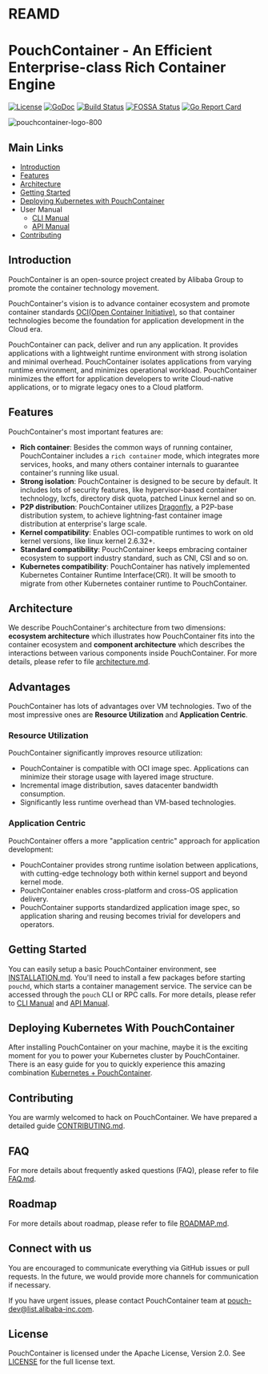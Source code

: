 
# REAMD
# PouchContainer - An Efficient Enterprise-class Rich Container Engine

[![License](https://img.shields.io/badge/license-Apache%202-4EB1BA.svg)](https://www.apache.org/licenses/LICENSE-2.0.html)
[![GoDoc](https://godoc.org/github.com/alibaba/pouch?status.svg)](https://godoc.org/github.com/alibaba/pouch)
[![Build Status](https://travis-ci.org/alibaba/pouch.svg?branch=master)](https://travis-ci.org/alibaba/pouch)
[![FOSSA Status](https://app.fossa.io/api/projects/git%2Bhttps%3A%2F%2Fgithub.com%2Falibaba%2Fpouch.svg?type=shield)](https://app.fossa.io/projects/git%2Bhttps%3A%2F%2Fgithub.com%2Falibaba%2Fpouch?ref=badge_shield)
[![Go Report Card](https://goreportcard.com/badge/github.com/alibaba/pouch)](https://goreportcard.com/report/github.com/alibaba/pouch)

![pouchcontainer-logo-800](https://user-images.githubusercontent.com/6755791/39180769-55f3b742-47ea-11e8-8762-78aeedcbba78.png)

## Main Links

- [Introduction](#introduction)
- [Features](#features)
- [Architecture](#architecture)
- [Getting Started](#getting-started)
- [Deploying Kubernetes with PouchContainer](#deploying-kubernetes-with-pouch)
- User Manual
  - [CLI Manual](docs/commandline)
  - [API Manual](docs/api)
- [Contributing](#contributing)

## Introduction

PouchContainer is an open-source project created by Alibaba Group to promote the container technology movement.

PouchContainer's vision is to advance container ecosystem and promote container standards [OCI(Open Container Initiative)](https://github.com/opencontainers), so that container technologies become the foundation for application development in the Cloud era.

PouchContainer can pack, deliver and run any application. It provides applications with a lightweight runtime environment with strong isolation and minimal overhead. PouchContainer isolates applications from varying runtime environment, and minimizes operational workload. PouchContainer minimizes the effort for application developers to write Cloud-native applications, or to migrate legacy ones to a Cloud platform.

## Features

PouchContainer's most important features are:

- **Rich container**: Besides the common ways of running container, PouchContainer includes a `rich container` mode, which integrates more services, hooks, and many others container internals to guarantee container's running like usual.
- **Strong isolation**: PouchContainer is designed to be secure by default. It includes lots of security features, like hypervisor-based container technology, lxcfs, directory disk quota, patched Linux kernel and so on.
- **P2P distribution**: PouchContainer utilizes [Dragonfly](https://github.com/alibaba/dragonfly), a P2P-base distribution system, to achieve lightning-fast container image distribution at enterprise's large scale.
- **Kernel compatibility**: Enables OCI-compatible runtimes to work on old kernel versions, like linux kernel 2.6.32+.
- **Standard compatibility**: PouchContainer keeps embracing container ecosystem to support industry standard, such as CNI, CSI and so on.
- **Kubernetes compatibility**: PouchContainer has natively implemented Kubernetes Container Runtime Interface(CRI). It will be smooth to migrate from other Kubernetes container runtime to PouchContainer.

## Architecture

We describe PouchContainer's architecture from two dimensions: **ecosystem architecture**  which illustrates how PouchContainer fits into the container ecosystem and **component architecture** which describes the interactions between various components inside PouchContainer. For more details, please refer to file [architecture.md](docs/architecture.md).

## Advantages

PouchContainer has lots of advantages over VM technologies. Two of the most impressive ones are **Resource Utilization** and **Application Centric**.

### Resource Utilization

PouchContainer significantly improves resource utilization:

- PouchContainer is compatible with OCI image spec. Applications can minimize their storage usage with layered image structure.
- Incremental image distribution, saves datacenter bandwidth consumption.
- Significantly less runtime overhead than VM-based technologies.

### Application Centric

PouchContainer offers a more "application centric" approach for application development:

- PouchContainer provides strong runtime isolation between applications, with cutting-edge technology both within kernel support and beyond kernel mode.
- PouchContainer enables cross-platform and cross-OS application delivery.
- PouchContainer supports standardized application image spec, so application sharing and reusing becomes trivial for developers and operators.

## Getting Started

You can easily setup a basic PouchContainer environment, see [INSTALLATION.md](INSTALLATION.md). You'll need to install a few packages before starting `pouchd`, which starts a container management service. The service can be accessed through the `pouch` CLI or RPC calls. For more details, please refer to [CLI Manual](docs/commandline) and [API Manual](docs/api).

## Deploying Kubernetes With PouchContainer

After installing PouchContainer on your machine, maybe it is the exciting moment for you to power your Kubernetes cluster by PouchContainer. There is an easy guide for you to quickly experience this amazing combination [Kubernetes + PouchContainer](docs/kubernetes/pouch_with_kubernetes_deploying.md).

## Contributing

You are warmly welcomed to hack on PouchContainer. We have prepared a detailed guide [CONTRIBUTING.md](CONTRIBUTING.md).

## FAQ

For more details about frequently asked questions (FAQ), please refer to file [FAQ.md](FAQ.md).

## Roadmap

For more details about roadmap, please refer to file [ROADMAP.md](ROADMAP.md).

## Connect with us

You are encouraged to communicate everything via GitHub issues or pull requests. In the future, we would provide more channels for communication if necessary.

If you have urgent issues, please contact PouchContainer team at [pouch-dev@list.alibaba-inc.com](mailto:pouch-dev@list.alibaba-inc.com).

## License

PouchContainer is licensed under the Apache License, Version 2.0. See [LICENSE](LICENSE) for the full license text.
